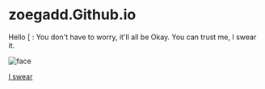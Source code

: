 # zoegadd.Github.io
  Hello [ :
  You don't have to worry, it'll all be Okay.
  You can trust me, I swear it.

![face](https://t3.ftcdn.net/jpg/01/12/43/90/360_F_112439016_DkgjEftsYWLvlYtyl7gVJo1H9ik7wu1z.jpg)


[I swear](https://zoegadd.Github.io/Cabinetofcuriosities.html)
